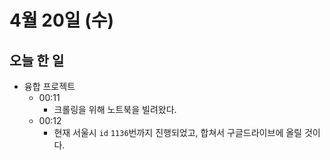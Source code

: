 # 4월 20일 (수)

## 오늘 한 일

* 융합 프로젝트
  * 00:11
    * 크롤링을 위해 노트북을 빌려왔다.
  * 00:12
    * 현재 서울시 `id` `1136`번까지 진행되었고, 합쳐서 구글드라이브에 올릴 것이다.